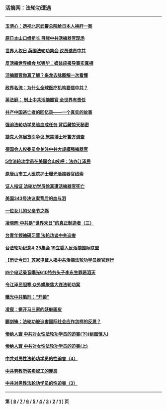 ### 活摘网：法轮功遭遇
---
#### [玉清心：透视北京武警总院给日本人换肝一案](../../pages/nf5881/n13771978.md?06240430) 
#### [原日本山口组组长 目睹中共活摘器官现场](../../pages/nf5881/n13767360.md?06240430) 
#### [世界人权日 英国法轮功集会 议员谴责中共](../../pages/nf5881/n13431763.md?06240430) 
#### [反活摘世界峰会 张锦华：媒体应报导事实真相](../../pages/nf5881/n13278502.md?06240430) 
#### [活摘器官你真了解？来龙去脉图解一次看懂](../../pages/nf5881/n13013820.md?06240430) 
#### [政界名流：为什么全球医疗机构要信中共？](../../pages/nf5881/n11945479.md?06240430) 
#### [英法庭： 制止中共活摘器官 全世界有责任](../../pages/nf5881/n11330691.md?06240430) 
#### [共产中国逃亡者的回忆录——一个真实的故事](../../pages/nf5881/n10918649.md?06240430) 
#### [强迫法轮功学员验血成任务 背后藏惊天秘密](../../pages/nf5881/n4252384.md?06240430) 
#### [捷克人体展览引争议 旅美博士吁警方调查](../../pages/nf5881/n9429187.md?06240430) 
#### [德国会人权委员会关注中共大规模强摘器官](../../pages/nf5881/n8418950.md?06240430) 
#### [5位法轮功学员在美国会山疾呼：法办江泽民](../../pages/nf5881/n8101519.md?06240430) 
#### [原唐山市工人医院护士曝光活摘器官线索](../../pages/nf5881/n8076384.md?06240430) 
#### [证人指证 法轮功学员徐真遭活摘器官死亡](../../pages/nf5881/n8042467.md?06240430) 
#### [美国343号决议案背后的血与泪](../../pages/nf5881/n8020684.md?06240430) 
#### [一位女儿的父亲节之殇](../../pages/nf5881/n8014122.md?06240430) 
#### [凌晓辉:中共是“世界末日”的真正制造者（三）](../../pages/nf5881/n4210333.md?06240430) 
#### [台青年领袖研习营 法轮功谈中共迫害](../../pages/nf5881/n4141857.md?06240430) 
#### [台法轮功纪念4‧25集会 19立委入反活摘国际联盟](../../pages/nf5881/n4141821.md?06240430) 
#### [【历史今日】苏家屯证人揭中共活摘法轮功学员器官罪行](../../pages/nf5881/n4135912.md?06240430) 
#### [四个电话录音曝光610特务头子李东生罪恶滔天](../../pages/nf5881/n4040060.md?06240430) 
#### [令江泽民胆寒 众外媒聚焦大连法轮功案](../../pages/nf5881/n3932671.md?06240430) 
#### [曝光中共酷刑：“开锁”](../../pages/nf5881/n3889373.md?06240430) 
#### [凌宸：撕开马三家的妖魅画皮](../../pages/nf5881/n3849369.md?06240430) 
#### [郦剑锋：法轮功被迫害国际社会应作怎样的反思？](../../pages/nf5881/n3824560.md?06240430) 
#### [惨绝人寰 中共对女性法轮功学员的迫害(下)(组图慎入)](../../pages/nf5881/n3816285.md?06240430) 
#### [惨绝人寰 中共对女性法轮功学员的迫害(上)](../../pages/nf5881/n3815374.md?06240430) 
#### [中共对男性法轮功学员的性迫害（4）](../../pages/nf5881/n3769144.md?06240430) 
#### [中共劳教所买卖奴工的罪恶](../../pages/nf5881/n3769378.md?06240430) 
#### [中共对男性法轮功学员的性迫害（3）](../../pages/nf5881/n3768231.md?06240430) 

---
#### 第 [ [8](./8.md?06240430) / [7](./7.md?06240430) / [6](./6.md?06240430) / [5](./5.md?06240430) / [4](./4.md?06240430) / [3](./3.md?06240430) / [2](./2.md?06240430) / [1](./1.md?06240430) ] 页
